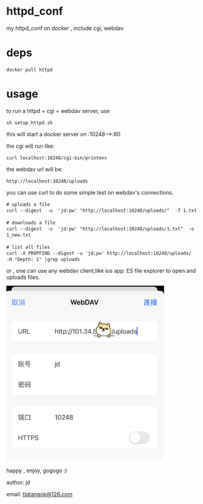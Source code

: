 # httpd_conf
my httpd_conf on docker , include cgi, webdav

# deps
```
docker pull httpd
```

# usage

to run a httpd + cgi + webdav server, use 
```
sh setup_httpd.sh

```


this will start a docker server on :10248-->:80

the cgi will run like:

```
curl localhost:10248/cgi-bin/printenv
```

the webdav url will be:
```
http://localhost:10248/uploads
```

you can use curl to do some simple test on webdav's connections.

```
# uploads a file
curl --digest  -u  'jd:pw' "http://localhost:10248/uploads/"  -T 1.txt

# downloads a file
curl --digest  -u  'jd:pw' "http://localhost:10248/uploads/1.txt"  -o 1_new.txt

# list all files
curl -X PROPFIND --digest -u 'jd:pw' http://localhost:10248/uploads/   -H "Depth: 1" |grep uploads
```

or , one can use any webdav client,like ios app: ES file explorer to open and uploads files.

![es file explorer](./img/es.png)

happy , enjoy, gogogo :)


author: jd

email: tlqtangok@126.com

